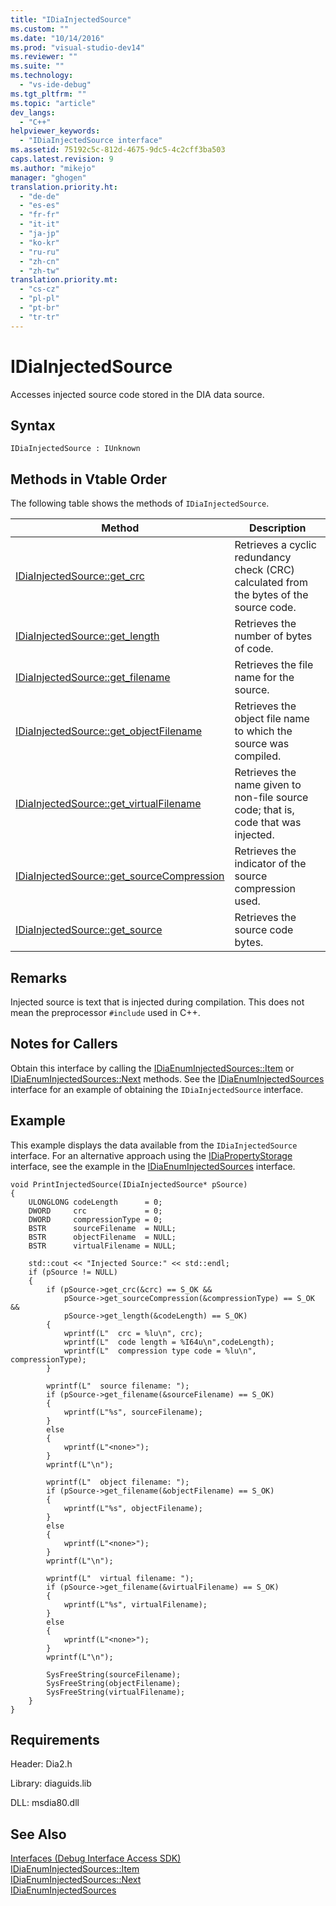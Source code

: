 ```yaml
---
title: "IDiaInjectedSource"
ms.custom: ""
ms.date: "10/14/2016"
ms.prod: "visual-studio-dev14"
ms.reviewer: ""
ms.suite: ""
ms.technology: 
  - "vs-ide-debug"
ms.tgt_pltfrm: ""
ms.topic: "article"
dev_langs: 
  - "C++"
helpviewer_keywords: 
  - "IDiaInjectedSource interface"
ms.assetid: 75192c5c-812d-4675-9dc5-4c2cff3ba503
caps.latest.revision: 9
ms.author: "mikejo"
manager: "ghogen"
translation.priority.ht: 
  - "de-de"
  - "es-es"
  - "fr-fr"
  - "it-it"
  - "ja-jp"
  - "ko-kr"
  - "ru-ru"
  - "zh-cn"
  - "zh-tw"
translation.priority.mt: 
  - "cs-cz"
  - "pl-pl"
  - "pt-br"
  - "tr-tr"
---
```

# IDiaInjectedSource
Accesses injected source code stored in the DIA data source.  
  
## Syntax  
  
```  
IDiaInjectedSource : IUnknown  
```  
  
## Methods in Vtable Order  
 The following table shows the methods of `IDiaInjectedSource`.  
  
|Method|Description|  
|------------|-----------------|  
|[IDiaInjectedSource::get_crc](../debugger/idiainjectedsource--get_crc.md)|Retrieves a cyclic redundancy check (CRC) calculated from the bytes of the source code.|  
|[IDiaInjectedSource::get_length](../debugger/idiainjectedsource--get_length.md)|Retrieves the number of bytes of code.|  
|[IDiaInjectedSource::get_filename](../debugger/idiainjectedsource--get_filename.md)|Retrieves the file name for the source.|  
|[IDiaInjectedSource::get_objectFilename](../debugger/idiainjectedsource--get_objectfilename.md)|Retrieves the object file name to which the source was compiled.|  
|[IDiaInjectedSource::get_virtualFilename](../debugger/idiainjectedsource--get_virtualfilename.md)|Retrieves the name given to non-file source code; that is, code that was injected.|  
|[IDiaInjectedSource::get_sourceCompression](../debugger/idiainjectedsource--get_sourcecompression.md)|Retrieves the indicator of the source compression used.|  
|[IDiaInjectedSource::get_source](../debugger/idiainjectedsource--get_source.md)|Retrieves the source code bytes.|  
  
## Remarks  
 Injected source is text that is injected during compilation. This does not mean the preprocessor `#include` used in C++.  
  
## Notes for Callers  
 Obtain this interface by calling the [IDiaEnumInjectedSources::Item](../debugger/idiaenuminjectedsources--item.md) or [IDiaEnumInjectedSources::Next](../debugger/idiaenuminjectedsources--next.md) methods. See the [IDiaEnumInjectedSources](../debugger/idiaenuminjectedsources.md) interface for an example of obtaining the `IDiaInjectedSource` interface.  
  
## Example  
 This example displays the data available from the `IDiaInjectedSource` interface. For an alternative approach using the [IDiaPropertyStorage](../debugger/idiapropertystorage.md) interface, see the example in the [IDiaEnumInjectedSources](../debugger/idiaenuminjectedsources.md) interface.  
  
```cpp#  
void PrintInjectedSource(IDiaInjectedSource* pSource)  
{  
    ULONGLONG codeLength      = 0;  
    DWORD     crc             = 0;  
    DWORD     compressionType = 0;  
    BSTR      sourceFilename  = NULL;  
    BSTR      objectFilename  = NULL;  
    BSTR      virtualFilename = NULL;  
  
    std::cout << "Injected Source:" << std::endl;  
    if (pSource != NULL)  
    {  
        if (pSource->get_crc(&crc) == S_OK &&  
            pSource->get_sourceCompression(&compressionType) == S_OK &&  
            pSource->get_length(&codeLength) == S_OK)  
        {  
            wprintf(L"  crc = %lu\n", crc);  
            wprintf(L"  code length = %I64u\n",codeLength);  
            wprintf(L"  compression type code = %lu\n", compressionType);  
        }  
  
        wprintf(L"  source filename: ");  
        if (pSource->get_filename(&sourceFilename) == S_OK)  
        {  
            wprintf(L"%s", sourceFilename);  
        }  
        else  
        {  
            wprintf(L"<none>");  
        }  
        wprintf(L"\n");  
  
        wprintf(L"  object filename: ");  
        if (pSource->get_filename(&objectFilename) == S_OK)  
        {  
            wprintf(L"%s", objectFilename);  
        }  
        else  
        {  
            wprintf(L"<none>");  
        }  
        wprintf(L"\n");  
  
        wprintf(L"  virtual filename: ");  
        if (pSource->get_filename(&virtualFilename) == S_OK)  
        {  
            wprintf(L"%s", virtualFilename);  
        }  
        else  
        {  
            wprintf(L"<none>");  
        }  
        wprintf(L"\n");  
  
        SysFreeString(sourceFilename);  
        SysFreeString(objectFilename);  
        SysFreeString(virtualFilename);  
    }  
}  
```  
  
## Requirements  
 Header: Dia2.h  
  
 Library: diaguids.lib  
  
 DLL: msdia80.dll  
  
## See Also  
 [Interfaces (Debug Interface Access SDK)](../debugger/interfaces--debug-interface-access-sdk-.md)   
 [IDiaEnumInjectedSources::Item](../debugger/idiaenuminjectedsources--item.md)   
 [IDiaEnumInjectedSources::Next](../debugger/idiaenuminjectedsources--next.md)   
 [IDiaEnumInjectedSources](../debugger/idiaenuminjectedsources.md)